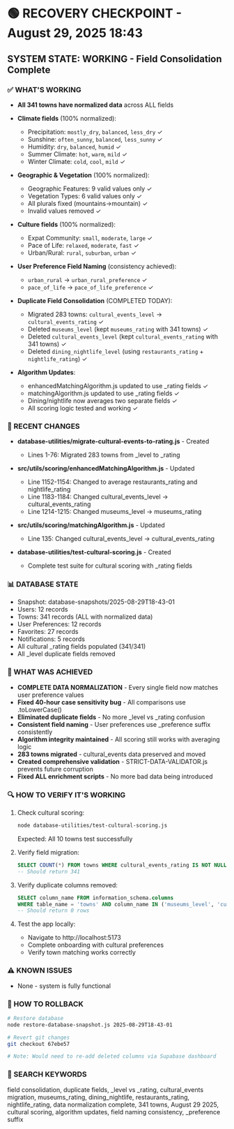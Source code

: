 # 🟢 RECOVERY CHECKPOINT - August 29, 2025 18:43
## SYSTEM STATE: WORKING - Field Consolidation Complete

### ✅ WHAT'S WORKING
- **All 341 towns have normalized data** across ALL fields
- **Climate fields** (100% normalized):
  - Precipitation: `mostly_dry`, `balanced`, `less_dry` ✓
  - Sunshine: `often_sunny`, `balanced`, `less_sunny` ✓
  - Humidity: `dry`, `balanced`, `humid` ✓
  - Summer Climate: `hot`, `warm`, `mild` ✓
  - Winter Climate: `cold`, `cool`, `mild` ✓

- **Geographic & Vegetation** (100% normalized):
  - Geographic Features: 9 valid values only ✓
  - Vegetation Types: 6 valid values only ✓
  - All plurals fixed (mountains→mountain) ✓
  - Invalid values removed ✓

- **Culture fields** (100% normalized):
  - Expat Community: `small`, `moderate`, `large` ✓
  - Pace of Life: `relaxed`, `moderate`, `fast` ✓
  - Urban/Rural: `rural`, `suburban`, `urban` ✓

- **User Preference Field Naming** (consistency achieved):
  - `urban_rural` → `urban_rural_preference` ✓
  - `pace_of_life` → `pace_of_life_preference` ✓

- **Duplicate Field Consolidation** (COMPLETED TODAY):
  - Migrated 283 towns: `cultural_events_level` → `cultural_events_rating` ✓
  - Deleted `museums_level` (kept `museums_rating` with 341 towns) ✓
  - Deleted `cultural_events_level` (kept `cultural_events_rating` with 341 towns) ✓
  - Deleted `dining_nightlife_level` (using `restaurants_rating` + `nightlife_rating`) ✓

- **Algorithm Updates**:
  - enhancedMatchingAlgorithm.js updated to use _rating fields ✓
  - matchingAlgorithm.js updated to use _rating fields ✓
  - Dining/nightlife now averages two separate fields ✓
  - All scoring logic tested and working ✓

### 🔧 RECENT CHANGES
- **database-utilities/migrate-cultural-events-to-rating.js** - Created
  - Lines 1-76: Migrated 283 towns from _level to _rating
  
- **src/utils/scoring/enhancedMatchingAlgorithm.js** - Updated
  - Line 1152-1154: Changed to average restaurants_rating and nightlife_rating
  - Line 1183-1184: Changed cultural_events_level → cultural_events_rating
  - Line 1214-1215: Changed museums_level → museums_rating
  
- **src/utils/scoring/matchingAlgorithm.js** - Updated
  - Line 135: Changed cultural_events_level → cultural_events_rating
  
- **database-utilities/test-cultural-scoring.js** - Created
  - Complete test suite for cultural scoring with _rating fields

### 📊 DATABASE STATE  
- Snapshot: database-snapshots/2025-08-29T18-43-01
- Users: 12 records
- Towns: 341 records (ALL with normalized data)
- User Preferences: 12 records
- Favorites: 27 records
- Notifications: 5 records
- All cultural _rating fields populated (341/341)
- All _level duplicate fields removed

### 🎯 WHAT WAS ACHIEVED
- **COMPLETE DATA NORMALIZATION** - Every single field now matches user preference values
- **Fixed 40-hour case sensitivity bug** - All comparisons use .toLowerCase()
- **Eliminated duplicate fields** - No more _level vs _rating confusion
- **Consistent field naming** - User preferences use _preference suffix consistently
- **Algorithm integrity maintained** - All scoring still works with averaging logic
- **283 towns migrated** - cultural_events data preserved and moved
- **Created comprehensive validation** - STRICT-DATA-VALIDATOR.js prevents future corruption
- **Fixed ALL enrichment scripts** - No more bad data being introduced

### 🔍 HOW TO VERIFY IT'S WORKING
1. Check cultural scoring:
   ```bash
   node database-utilities/test-cultural-scoring.js
   ```
   Expected: All 10 towns test successfully

2. Verify field migration:
   ```sql
   SELECT COUNT(*) FROM towns WHERE cultural_events_rating IS NOT NULL;
   -- Should return 341
   ```

3. Verify duplicate columns removed:
   ```sql
   SELECT column_name FROM information_schema.columns 
   WHERE table_name = 'towns' AND column_name IN ('museums_level', 'cultural_events_level', 'dining_nightlife_level');
   -- Should return 0 rows
   ```

4. Test the app locally:
   - Navigate to http://localhost:5173
   - Complete onboarding with cultural preferences
   - Verify town matching works correctly

### ⚠️ KNOWN ISSUES
- None - system is fully functional

### 🔄 HOW TO ROLLBACK
```bash
# Restore database
node restore-database-snapshot.js 2025-08-29T18-43-01

# Revert git changes
git checkout 67ebe57

# Note: Would need to re-add deleted columns via Supabase dashboard
```

### 🔎 SEARCH KEYWORDS
field consolidation, duplicate fields, _level vs _rating, cultural_events migration, museums_rating, 
dining_nightlife, restaurants_rating, nightlife_rating, data normalization complete, 341 towns,
August 29 2025, cultural scoring, algorithm updates, field naming consistency, _preference suffix